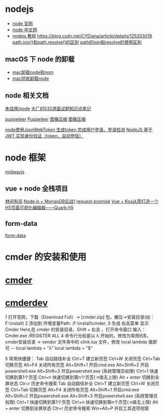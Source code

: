 # nodejs

- [node 官网](https://nodejs.org)
- [node 中文网](http://nodejs.cn)
- [nodejs 教程](https://www.yht7.com/nodejs/nodejs-tutorial.html)
<https://blog.csdn.net/CYDiana/article/details/125203019>
[path.join()和path.resolve()的区别](https://www.cnblogs.com/web-record/p/9907680.html)
[path的join和resolve的使用区别](https://www.cnblogs.com/moqiutao/p/8523955.html)

## macOS 下 node 的卸载

- [mac卸载node和npm](https://www.jianshu.com/p/88cd55296983)
- [mac彻底卸载node](https://blog.csdn.net/huangpb123/article/details/120248002)

## node 相关文档

[朱佳辉/node](https://www.yuque.com/zhujiahui-ap7pi/rqxt9i)
[大厂的532道面试题知识点笔记](https://www.ucloud.cn/yun/116984.html)

[puppeteer](https://github.com/puppeteer/puppeteer)
[Puppeteer](https://www.jianshu.com/p/679f07ba474b)
[图像压缩](http://www.fly63.com/article/detial/6811)
[图像压缩](https://github.com/imagemin/imagemin)

[node使用JsonWebToken 生成token,完成用户登录、登录检测](https://blog.csdn.net/qq_37398213/article/details/81606824)
[NodeJS 基于 JWT 实现身份验证（token、自动登陆）](https://www.cnblogs.com/hl1223/p/13024954.html)

# node 框架

[midwayjs](https://www.midwayjs.org/doc/)

## vue + node 全栈项目

[林间有风](https://gitee.com/talelin)
[Node.js + MongoDB实战1](https://github.com/welkinwong/nodercms)
[request-promise](https://github.com/request/request-promise)
[Vue + Koa从零打造一个H5页面可视化编辑器——Quark-h5](https://segmentfault.com/a/1190000020977374)

## form-data

[form-data](https://www.npmjs.com/package/form-data)

# cmder 的安装和使用

# [cmder](https://cmder.net/)

# [cmderdev](https://github.com/cmderdev/cmder)

1 打开官网，下载（Download Full）-> [cmder.zip] 包，解压->安装目录(如：F:\install\)
2 添加到 环境变量Path: ;F:\install\cmder;
3 生成 右击菜单 显示 Cmder Here,在 cmder 的安装目录，Shift + 右击 ，打开命令窗口
  输入：Cmder.exe /REGISTER ALL
4 命令行光标是以 λ 开始的，修改为常用的$，cmder安装目录 -> vendor 文件夹中的 clink.lua 文件，修改 local lambda 值即可
  -- local lambda = "λ"
  local lambda = "$"
  
5 常用快捷键：
  Tab       自动路径补全
  Ctrl+T    建立新页签
  Ctrl+W    关闭页签
  Ctrl+Tab  切换页签
  Alt+F4    关闭所有页签
  Alt+Shift+1 开启cmd.exe
  Alt+Shift+2 开启powershell.exe
  Alt+Shift+3 开启powershell.exe (系统管理员权限)
  Ctrl+1      快速切换到第1个页签
  Ctrl+n      快速切换到第n个页签( n值无上限)
  Alt + enter 切换到全屏状态
  Ctr+r       历史命令搜索
  Tab         自动路径补全
  Ctrl+T      建立新页签
  Ctrl+W      关闭页签
  Ctrl+Tab    切换页签
  Alt+F4      关闭所有页签
  Alt+Shift+1 开启cmd.exe
  Alt+Shift+2 开启powershell.exe
  Alt+Shift+3 开启powershell.exe (系统管理员权限)
  Ctrl+1      快速切换到第1个页签
  Ctrl+n      快速切换到第n个页签( n值无上限)
  Alt + enter 切换到全屏状态
  Ctr+r       历史命令搜索
  Win+Alt+P   开启工具选项视窗
